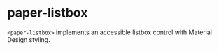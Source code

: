 # paper-listbox

`<paper-listbox>` implements an accessible listbox control with Material Design styling.
